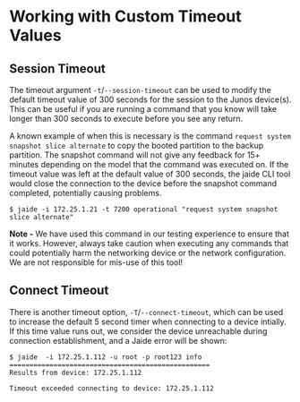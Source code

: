 Working with Custom Timeout Values
==================================

## Session Timeout  

The timeout argument `-t`/`--session-timeout` can be used to modify the default timeout value of 300 seconds for the session to the Junos device(s). This can be useful if you are running a command that you know will take longer than 300 seconds to execute before you see any return.  

A known example of when this is necessary is the command `request system snapshot slice alternate` to copy the booted partition to the backup partition. The snapshot command will not give any feedback for 15+ minutes depending on the model that the command was executed on. If the timeout value was left at the default value of 300 seconds, the jaide CLI tool would close the connection to the device before the snapshot command completed, potentially causing problems.  

	$ jaide -i 172.25.1.21 -t 7200 operational "request system snapshot slice alternate"

**Note -** We have used this command in our testing experience to ensure that it works. However, always take caution when executing any commands that could potentially harm the networking device or the network configuration. We are not responsible for mis-use of this tool!  

## Connect Timeout

There is another timeout option, `-T`/`--connect-timeout`, which can be used to increase the default 5 second timer when connecting to a device intially. If this time value runs out, we consider the device unreachable during connection establishment, and a Jaide error will be shown: 

	$ jaide  -i 172.25.1.112 -u root -p root123 info
	==================================================
	Results from device: 172.25.1.112

	Timeout exceeded connecting to device: 172.25.1.112

